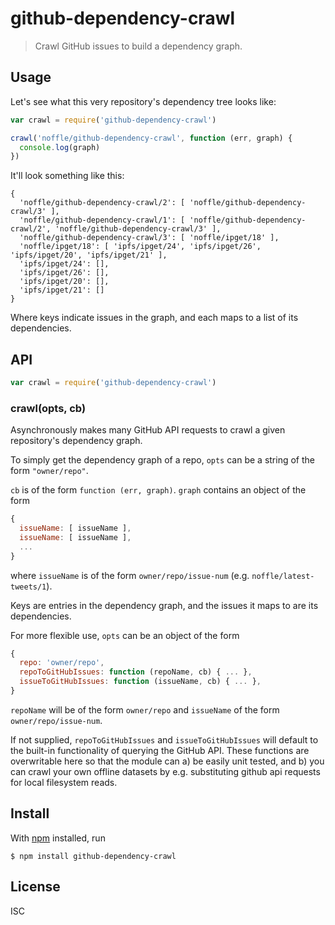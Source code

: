 # github-dependency-crawl

> Crawl GitHub issues to build a dependency graph.


## Usage

Let's see what this very repository's dependency tree looks like:

```js
var crawl = require('github-dependency-crawl')

crawl('noffle/github-dependency-crawl', function (err, graph) {
  console.log(graph)
})
```

It'll look something like this:

```
{
  'noffle/github-dependency-crawl/2': [ 'noffle/github-dependency-crawl/3' ],
  'noffle/github-dependency-crawl/1': [ 'noffle/github-dependency-crawl/2', 'noffle/github-dependency-crawl/3' ],
  'noffle/github-dependency-crawl/3': [ 'noffle/ipget/18' ],
  'noffle/ipget/18': [ 'ipfs/ipget/24', 'ipfs/ipget/26', 'ipfs/ipget/20', 'ipfs/ipget/21' ],
  'ipfs/ipget/24': [],
  'ipfs/ipget/26': [],
  'ipfs/ipget/20': [],
  'ipfs/ipget/21': []
}
```

Where keys indicate issues in the graph, and each maps to a list of its
dependencies.

## API

```js
var crawl = require('github-dependency-crawl')
```

### crawl(opts, cb)

Asynchronously makes many GitHub API requests to crawl a given repository's
dependency graph.

To simply get the dependency graph of a repo, `opts` can be a string of the form
`"owner/repo"`.

`cb` is of the form `function (err, graph)`. `graph` contains an object of the
form

```js
{
  issueName: [ issueName ],
  issueName: [ issueName ],
  ...
}
```

where `issueName` is of the form `owner/repo/issue-num` (e.g.
`noffle/latest-tweets/1`).

Keys are entries in the dependency graph, and the issues it maps to are its
dependencies.

For more flexible use, `opts` can be an object of the form

```js
{
  repo: 'owner/repo',
  repoToGitHubIssues: function (repoName, cb) { ... },
  issueToGitHubIssues: function (issueName, cb) { ... },
}
```

`repoName` will be of the form `owner/repo` and `issueName` of the form
`owner/repo/issue-num`.

If not supplied, `repoToGitHubIssues` and `issueToGitHubIssues` will default to
the built-in functionality of querying the GitHub API. These functions are
overwritable here so that the module can a) be easily unit tested, and b) you
can crawl your own offline datasets by e.g. substituting github api requests for
local filesystem reads.


## Install

With [npm](https://npmjs.org/) installed, run

```
$ npm install github-dependency-crawl
```

## License

ISC

